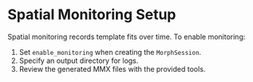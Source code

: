 # Spatial Monitoring Setup

Spatial monitoring records template fits over time. To enable monitoring:

1. Set `enable_monitoring` when creating the `MorphSession`.
2. Specify an output directory for logs.
3. Review the generated MMX files with the provided tools.

